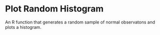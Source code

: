 # Plot Random Histogram

An R function that generates a random sample of normal observatons and plots a histogram.